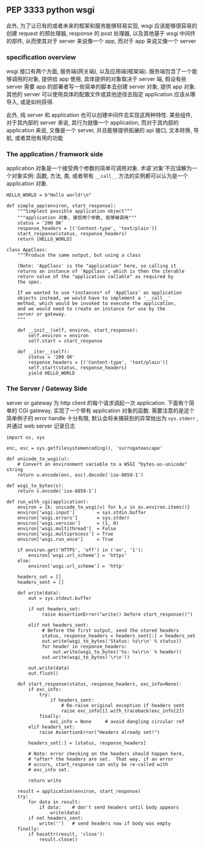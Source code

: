 ## PEP 3333 python wsgi

此外, 为了让已有的或者未来的框架和服务能够轻易实现, wsgi 应该能够很容易的创建 request 的预处理器, response 的 post 处理器, 以及其他基于 wsgi  中间件的部件, 从而使其对于 server 来说像一个 app, 而对于 app 来说又像一个 server



### specification overview

wsgi 接口有两个方面, 服务端(网关端), 以及应用端(框架端). 服务端包含了一个能够调用的对象, 提供给 app 使用, 具体提供的对象取决于 server 端, 假设有些 server 需要 app 的部署者写一些简单的脚本去创建 server 对象, 提供 app 对象. 其他的 server 可以使用具体的配置文件或其他途径去指定 application 应该从哪导入, 或是如何获得.



此外, 纯 server 和 application 也可以创建中间件去实现这两种特性. 某些组件, 对于其内部的 server 来说, 其行为就像一个 application, 而对于其内部的 application 来说, 又像是一个 server, 并且能够提供拓展的 api 接口, 文本转换, 导航, 或者其他有用的功能



### The application / framwork side

application 对象是一个接受两个参数的简单可调用对象. 术语'对象'不应误解为一个对象实例: 函数, 方法, 类, 或者带有 `__call__` 方法的实例都可以认为是一个 application 对象. 



```
HELLO_WORLD = b"Hello world!\n"

def simple_app(environ, start_response):
    """Simplest possible application object"""
    """application 对象, 接受两个参数, 能够被调用"""
    status = '200 OK'
    response_headers = [('Content-type', 'text/plain')]
    start_response(status, response_headers)
    return [HELLO_WORLD]

class AppClass:
    """Produce the same output, but using a class

    (Note: 'AppClass' is the "application" here, so calling it
    returns an instance of 'AppClass', which is then the iterable
    return value of the "application callable" as required by
    the spec.

    If we wanted to use *instances* of 'AppClass' as application
    objects instead, we would have to implement a '__call__'
    method, which would be invoked to execute the application,
    and we would need to create an instance for use by the
    server or gateway.
    """

    def __init__(self, environ, start_response):
        self.environ = environ
        self.start = start_response

    def __iter__(self):
        status = '200 OK'
        response_headers = [('Content-type', 'text/plain')]
        self.start(status, response_headers)
        yield HELLO_WORLD
```





### The Server / Gateway Side

server or gateway 为 http client 的每个请求调起一次 application. 下面有个简单的 CGI gateway, 实现了一个带有 application 对象的函数. 需要注意的是这个简单例子的 error handle 十分有限, 默认会将未捕获到的异常抛出为 `sys.stderr` , 并通过 web server 记录日志

```
import os, sys

enc, esc = sys.getfilesystemencoding(), 'surrogateescape'

def unicode_to_wsgi(u):
    # Convert an environment variable to a WSGI "bytes-as-unicode" string
    return u.encode(enc, esc).decode('iso-8859-1')

def wsgi_to_bytes(s):
    return s.encode('iso-8859-1')

def run_with_cgi(application):
    environ = {k: unicode_to_wsgi(v) for k,v in os.environ.items()}
    environ['wsgi.input']        = sys.stdin.buffer
    environ['wsgi.errors']       = sys.stderr
    environ['wsgi.version']      = (1, 0)
    environ['wsgi.multithread']  = False
    environ['wsgi.multiprocess'] = True
    environ['wsgi.run_once']     = True

    if environ.get('HTTPS', 'off') in ('on', '1'):
        environ['wsgi.url_scheme'] = 'https'
    else:
        environ['wsgi.url_scheme'] = 'http'

    headers_set = []
    headers_sent = []

    def write(data):
        out = sys.stdout.buffer

        if not headers_set:
             raise AssertionError("write() before start_response()")

        elif not headers_sent:
             # Before the first output, send the stored headers
             status, response_headers = headers_sent[:] = headers_set
             out.write(wsgi_to_bytes('Status: %s\r\n' % status))
             for header in response_headers:
                 out.write(wsgi_to_bytes('%s: %s\r\n' % header))
             out.write(wsgi_to_bytes('\r\n'))

        out.write(data)
        out.flush()

    def start_response(status, response_headers, exc_info=None):
        if exc_info:
            try:
                if headers_sent:
                    # Re-raise original exception if headers sent
                    raise exc_info[1].with_traceback(exc_info[2])
            finally:
                exc_info = None     # avoid dangling circular ref
        elif headers_set:
            raise AssertionError("Headers already set!")

        headers_set[:] = [status, response_headers]

        # Note: error checking on the headers should happen here,
        # *after* the headers are set.  That way, if an error
        # occurs, start_response can only be re-called with
        # exc_info set.

        return write

    result = application(environ, start_response)
    try:
        for data in result:
            if data:    # don't send headers until body appears
                write(data)
        if not headers_sent:
            write('')   # send headers now if body was empty
    finally:
        if hasattr(result, 'close'):
            result.close()
```




